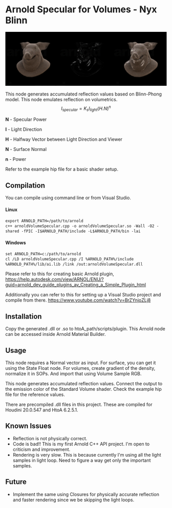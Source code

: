 # Arnold Specular for Volumes - Nyx Blinn

![Here is a preview render](render_comp.jpg)

This node generates accumulated reflection values based on Blinn-Phong model. This node emulates reflection on volumetrics. 
$$I_{specular} = K_s I_{light}(H.N)^{n}$$

**N** - Specular Power

**I**   - Light Direction

**H** - Halfway Vector between Light Direction and Viewer

**N** - Surface Normal

**n** - Power


Refer to the example hip file for a basic shader setup.

## Compilation
You can compile using command line or from Visual Studio.

#### Linux
````
export ARNOLD_PATH=/path/to/arnold
c++ arnoldVolumeSpecular.cpp -o arnoldVolumeSpecular.so -Wall -O2 -shared -fPIC -I$ARNOLD_PATH/include -L$ARNOLD_PATH/bin -lai
````

#### Windows

````
set ARNOLD_PATH=c:/path/to/arnold
cl /LD arnoldVolumeSpecular.cpp /I %ARNOLD_PATH%/include %ARNOLD_PATH%/lib/ai.lib /link /out:arnoldVolumeSpecular.dll
````

Please refer to this for creating basic Arnold plugin,
https://help.autodesk.com/view/ARNOL/ENU/?guid=arnold_dev_guide_plugins_av_Creating_a_Simple_Plugin_html

Additionally you can refer to this for setting up a Visual Studio project and compile from there. 
https://www.youtube.com/watch?v=BrZYnjoZLj8

## Installation
 Copy the generated .dll or .so to htoA_path/scripts/plugin. 
 This Arnold node can be accessed inside Arnold Material Builder. 

## Usage 

This node requires a Normal vector as input. 
For surface, you can get it using the State Float node. 
For volumes, create gradient of the density, normalize it in SOPs.  And import that using Volume Sample RGB.

This node generates accumulated reflection values. Connect the output to the emission color of the Standard Volume shader.
Check the example hip file for the reference values. 

There are precompiled .dll files in this project. These are compiled for 
Houdini 20.0.547 and HtoA 6.2.5.1.

## Known Issues

 - Reflection is not physically correct.
 - Code is bad!! This is my first Arnold C++ API project. I'm open to criticism and improvement. 
 - Rendering is very slow. This is because currently I'm using all the light samples in light loop. Need to figure a way get only the important samples.
## Future
 - Implement the same using Closures for physically accurate reflection and faster rendering since we be skipping the light loops.
